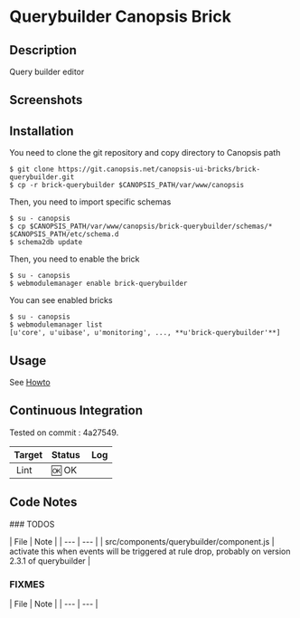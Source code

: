 # Querybuilder Canopsis Brick

## Description

Query builder editor

## Screenshots



## Installation

You need to clone the git repository and copy directory to Canopsis path

    $ git clone https://git.canopsis.net/canopsis-ui-bricks/brick-querybuilder.git
    $ cp -r brick-querybuilder $CANOPSIS_PATH/var/www/canopsis

Then, you need to import specific schemas

    $ su - canopsis
    $ cp $CANOPSIS_PATH/var/www/canopsis/brick-querybuilder/schemas/* $CANOPSIS_PATH/etc/schema.d
    $ schema2db update

Then, you need to enable the brick

    $ su - canopsis
    $ webmodulemanager enable brick-querybuilder

You can see enabled bricks

    $ su - canopsis
    $ webmodulemanager list
    [u'core', u'uibase', u'monitoring', ..., **u'brick-querybuilder'**]

## Usage

See [Howto](https://git.canopsis.net/canopsis-ui-bricks/brick-querybuilder/blob/master/doc/index.rst)

## Continuous Integration

Tested on commit : 4a27549.

| Target | Status | Log |
| ------ | ------ | --- |
| Lint   | :ok: OK |  |

## Code Notes

### TODOS

| File | Note |
| --- | --- |
| src/components/querybuilder/component.js |  activate this when events will be triggered at rule drop, probably on version 2.3.1 of querybuilder |


### FIXMES

| File | Note |
| --- | --- |

